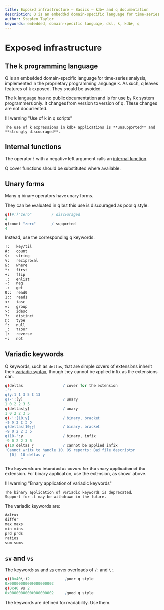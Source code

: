 ```yaml
---
title: Exposed infrastructure – Basics – kdb+ and q documentation
description: Q is an embedded domain-specific language for time-series analysis, implemented in the proprietary programming language k. As such, q leaves features of k exposed. They should be avoided.
author: Stephen Taylor
keywords: embedded, domain-specific language, dsl, k, kdb+, q
---
```

# Exposed infrastructure



## The k programming language

Q is an embedded domain-specific language for time-series analysis, implemented in the proprietary programming language k. 
As such, q leaves features of k exposed. They should be avoided.

The k language has no public documentation and is for use by Kx system programmers only. 
It changes from version to version of q.
These changes are not documented. 

!!! warning "Use of k in q scripts" 

    The use of k expressions in kdb+ applications is **unsupported** and **strongly discouraged**.


## Internal functions

The operator `!` with a negative left argument calls an [internal function](internal.md).

Q cover functions should be substituted where available.


## Unary forms

Many q binary operators have unary forms.

They can be evaluated in q but this use is discouraged as poor q style.

```q
q)(#:)"zero"         / discouraged
4
q)count "zero"       / supported
4
```

Instead, use the corresponding q keywords.

```txt
!:   key/til
#:   count
$:   string
%:   reciprocal
&:   where
*:   first
+:   flip
,:   enlist
-:   neg
.:   get
0::  read0
1::  read1
<:   iasc
=:   group
>:   idesc
?:   distinct
@:   type
^:   null
_:   floor
|:   reverse
~:   not
```


## Variadic keywords

Q keywords, such as `deltas`, that are simple covers of extensions inherit their [variadic syntax](variadic.md), though they cannot be applied infix as the extensions can.

```q
q)deltas                  / cover for the extension
-':
q)y:1 1 3 5 8 13
q)-':[y]                  / unary
1 0 2 2 3 5
q)deltas[y]               / unary
1 0 2 2 3 5
q)-':[10;y]               / binary, bracket
-9 0 2 2 3 5
q)deltas[10;y]            / binary, bracket
-9 0 2 2 3 5
q)10-':y                  / binary, infix
-9 0 2 2 3 5
q)10 deltas y             / cannot be applied infix
'Cannot write to handle 10. OS reports: Bad file descriptor
  [0]  10 deltas y
       ^
```

The keywords are intended as covers for the unary application of the extension. For binary application, use the extension, as shown above.

!!! warning "Binary application of variadic keywords"

    The binary application of variadic keywords is deprecated. 
    Support for it may be withdrawn in the future. 

The variadic keywords are:

```txt
deltas 
differ 
max maxs 
min mins 
prd prds 
ratios 
sum sums
```


## `sv` and `vs`

The keywords [`sv`](../ref/sv.md) and [`vs`](../ref/vs.md) cover overloads of `/:` and `\:`.

```q
q)(0x40\:)2                /poor q style
0x00000000000000000002
q)0x40 vs 2
0x00000000000000000002     /good q style
```

The keywords are defined for readability. Use them.


